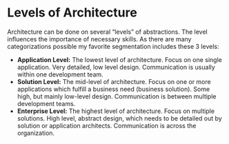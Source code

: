 # Levels of Architecture

Architecture can be done on several “levels” of abstractions. The level influences the importance of necessary skills. As there are many categorizations possible my favorite segmentation includes these 3 levels:

* **Application Level:** The lowest level of architecture. Focus on one single application. Very detailed, low level design. Communication is usually within one development team.
* **Solution Level:** The mid-level of architecture. Focus on one or more applications which fulfill a business need (business solution). Some high, but mainly low-level design. Communication is between multiple development teams.
* **Enterprise Level:** The highest level of architecture. Focus on multiple solutions. High level, abstract design, which needs to be detailed out by solution or application architects. Communication is across the organization.

